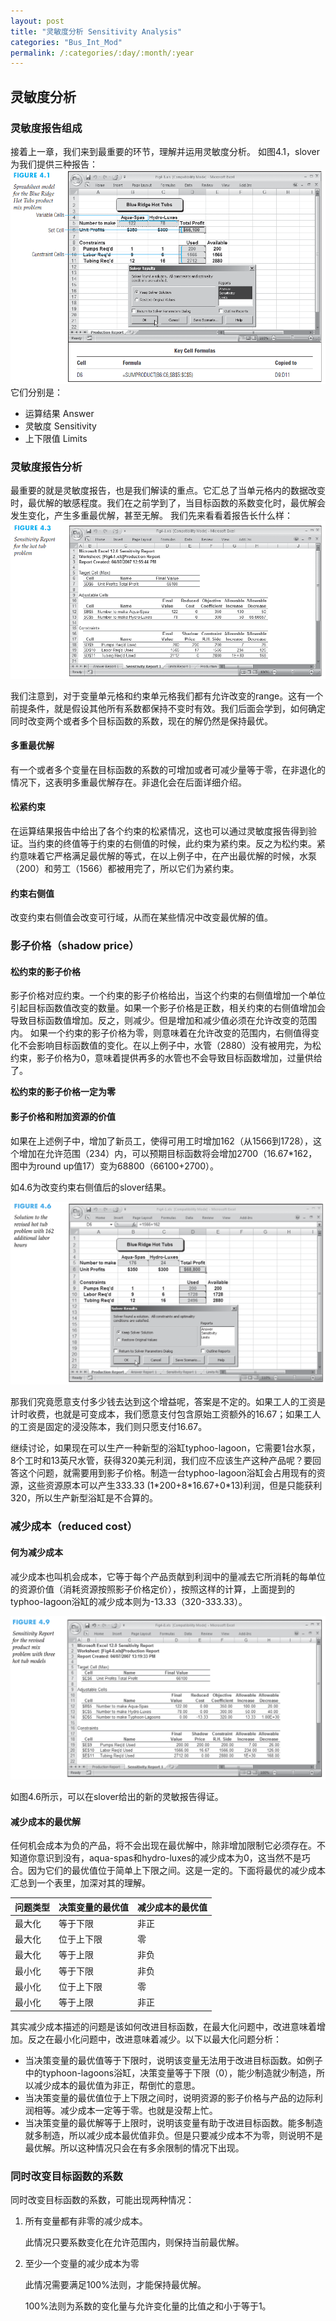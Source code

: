 ```yaml
---
layout: post
title: "灵敏度分析 Sensitivity Analysis"
categories: "Bus_Int_Mod"
permalink: /:categories/:day/:month/:year
---
```

## 灵敏度分析

### 灵敏度报告组成

接着上一章，我们来到最重要的环节，理解并运用灵敏度分析。
如图4.1，slover为我们提供三种报告：
![figure_4.1.png](https://github.com/Frankfsh/learn_datascience_with_me_blog/blob/gh-pages/images/Bus_Int_Mod/figure_4.1.png?raw=true)
它们分别是：

* 运算结果 Answer
* 灵敏度 Sensitivity
* 上下限值 Limits

### 灵敏度报告分析

最重要的就是灵敏度报告，也是我们解读的重点。它汇总了当单元格内的数据改变时，最优解的敏感程度。我们在之前学到了，当目标函数的系数变化时，最优解会发生变化，产生多重最优解，甚至无解。
我们先来看看着报告长什么样：
![figure_4.3.png](https://github.com/Frankfsh/learn_datascience_with_me_blog/blob/gh-pages/images/Bus_Int_Mod/figure_4.3.png?raw=true)

我们注意到，对于变量单元格和约束单元格我们都有允许改变的range。这有一个前提条件，就是假设其他所有系数都保持不变时有效。我们后面会学到，如何确定同时改变两个或者多个目标函数的系数，现在的解仍然是保持最优。

#### 多重最优解

有一个或者多个变量在目标函数的系数的可增加或者可减少量等于零，在非退化的情况下，这表明多重最优解存在。非退化会在后面详细介绍。

#### 松紧约束

在运算结果报告中给出了各个约束的松紧情况，这也可以通过灵敏度报告得到验证。当约束的终值等于约束的右侧值的时候，此约束为紧约束。反之为松约束。紧约意味着它严格满足最优解的等式，在以上例子中，在产出最优解的时候，水泵（200）和劳工（1566）都被用完了，所以它们为紧约束。

#### 约束右侧值

改变约束右侧值会改变可行域，从而在某些情况中改变最优解的值。

### 影子价格（shadow price）

#### 松约束的影子价格

影子价格对应约束。一个约束的影子价格给出，当这个约束的右侧值增加一个单位引起目标函数值改变的数量。如果一个影子价格是正数，相关约束的右侧值增加会导致目标函数值增加。反之，则减少。但是增加和减少值必须在允许改变的范围内。
如果一个约束的影子价格为零，则意味着在允许改变的范围内，右侧值得变化不会影响目标函数值的变化。在以上例子中，水管（2880）没有被用完，为松约束，影子价格为0，意味着提供再多的水管也不会导致目标函数增加，过量供给了。

**松约束的影子价格一定为零**

#### 影子价格和附加资源的价值

如果在上述例子中，增加了新员工，使得可用工时增加162（从1566到1728），这个增加在允许范围（234）内，可以预期目标函数将会增加2700（16.67*162，图中为round up值17）变为68800（66100+2700）。

如4.6为改变约束右侧值后的slover结果。

![figure_4.6.png](https://github.com/Frankfsh/learn_datascience_with_me_blog/blob/gh-pages/images/Bus_Int_Mod/figure_4.6.png?raw=true)



那我们究竟愿意支付多少钱去达到这个增益呢，答案是不定的。如果工人的工资是计时收费，也就是可变成本，我们愿意支付包含原始工资额外的16.67；如果工人的工资是固定的浸没陈本，我们则只愿支付16.67。

继续讨论，如果现在可以生产一种新型的浴缸typhoo-lagoon，它需要1台水泵，8个工时和13英尺水管，获得320美元利润，我们应不应该生产这种产品呢？要回答这个问题，就需要用到影子价格。制造一台typhoo-lagoon浴缸会占用现有的资源，这些资源原本可以产生333.33 (1\*200+8\*16.67+0\*13)利润，但是只能获利320，所以生产新型浴缸是不合算的。

### 减少成本（reduced cost）

#### 何为减少成本

减少成本也叫机会成本，它等于每个产品贡献到利润中的量减去它所消耗的每单位的资源价值（消耗资源按照影子价格定价），按照这样的计算，上面提到的typhoo-lagoon浴缸的减少成本则为-13.33（320-333.33）。

![figure_4.9.png](https://github.com/Frankfsh/learn_datascience_with_me_blog/blob/gh-pages/images/Bus_Int_Mod/figure_4.9.png?raw=true)

如图4.6所示，可以在slover给出的新的灵敏报告得证。

#### 减少成本的最优解

任何机会成本为负的产品，将不会出现在最优解中，除非增加限制它必须存在。不知道你意识到没有，aqua-spas和hydro-luxes的减少成本为0，这当然不是巧合。因为它们的最优值位于简单上下限之间。这是一定的。下面将最优的减少成本汇总到一个表里，加深对其的理解。

| 问题类型 | 决策变量的最优值 | 减少成本的最优值 |
| -------- | ---------------- | ---------------- |
| 最大化   | 等于下限         | 非正             |
| 最大化   | 位于上下限       | 零               |
| 最大化   | 等于上限         | 非负             |
| 最小化   | 等于下限         | 非负             |
| 最小化   | 位于上下限       | 零               |
| 最小化   | 等于上限         | 非正             |

其实减少成本描述的问题是该如何改进目标函数，在最大化问题中，改进意味着增加。反之在最小化问题中，改进意味着减少。以下以最大化问题分析：

* 当决策变量的最优值等于下限时，说明该变量无法用于改进目标函数。如例子中的typhoon-lagoons浴缸，决策变量等于下限（0），能少制造就少制造，所以减少成本的最优值为非正，帮倒忙的意思。
* 当决策变量的最优值位于上下限之间时，说明资源的影子价格与产品的边际利润相等。减少成本一定等于零。也就是没帮上忙。
* 当决策变量的最优解等于上限时，说明该变量有助于改进目标函数。能多制造就多制造，所以减少成本最优值非负。但是只要减少成本不为零，则说明不是最优解。所以这种情况只会在有多余限制的情况下出现。

### 同时改变目标函数的系数

同时改变目标函数的系数，可能出现两种情况：

1. 所有变量都有非零的减少成本。

   此情况只要系数变化在允许范围内，则保持当前最优解。

2. 至少一个变量的减少成本为零

   此情况需要满足100%法则，才能保持最优解。

   100%法则为系数的变化量与允许变化量的比值之和小于等于1。